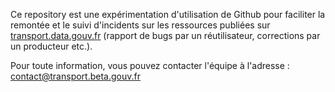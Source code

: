 Ce repository est une expérimentation d'utilisation de Github pour faciliter la remontée et le suivi d'incidents sur les ressources publiées sur [transport.data.gouv.fr](https://transport.data.gouv.fr/)  (rapport de bugs par un réutilisateur, corrections par un producteur etc.). 

Pour toute information, vous pouvez contacter l'équipe à l'adresse : contact@transport.beta.gouv.fr
